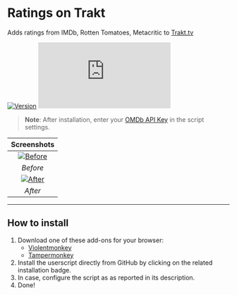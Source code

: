 # Ratings on Trakt

Adds ratings from IMDb, Rotten Tomatoes, Metacritic to [Trakt.tv](https://trakt.tv/)

[![Version](https://img.shields.io/endpoint?url=https://runkit.io/ifelix18/userscript-version/branches/master/iFelix18/Trakt-Userscripts/master/userscripts/meta/ratings-on-trakt.meta.js&style=flat-square)](#ratings-on-trakt)
[![Size](https://img.shields.io/github/size/iFelix18/Trakt-Userscripts/userscripts/ratings-on-trakt.user.js?style=flat-square)](#ratings-on-trakt)

>**Note**: After installation, enter your [OMDb API Key](https://www.omdbapi.com/apikey.aspx) in the script settings.

|                               Screenshots                                |
| :----------------------------------------------------------------------: |
| [![Before](https://i.imgur.com/2cFZHL5.png "Before")](#ratings-on-trakt) |
|                                 *Before*                                 |
|  [![After](https://i.imgur.com/cSiRt7P.png "After")](#ratings-on-trakt)  |
|                                 *After*                                  |

---

## How to install

1. Download one of these add-ons for your browser:
    * [Violentmonkey](https://violentmonkey.github.io/)
    * [Tampermonkey](https://www.tampermonkey.net/)
2. Install the userscript directly from GitHub by clicking on the related installation badge.
3. In case, configure the script as as reported in its description.
4. Done!
